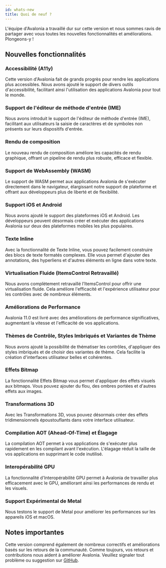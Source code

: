 ```yaml
---
id: whats-new
title: Quoi de neuf ?
---
```


L'équipe d'Avalonia a travaillé dur sur cette version et nous sommes ravis de partager avec vous toutes les nouvelles fonctionnalités et améliorations. Plongeons-y !

## Nouvelles fonctionnalités

### Accessibilité (A11y)
Cette version d'Avalonia fait de grands progrès pour rendre les applications plus accessibles. Nous avons ajouté le support de divers outils d'accessibilité, facilitant ainsi l'utilisation des applications Avalonia pour tout le monde.

### Support de l'éditeur de méthode d'entrée (IME)
Nous avons introduit le support de l'éditeur de méthode d'entrée (IME), facilitant aux utilisateurs la saisie de caractères et de symboles non présents sur leurs dispositifs d'entrée.

### Rendu de composition
Le nouveau rendu de composition améliore les capacités de rendu graphique, offrant un pipeline de rendu plus robuste, efficace et flexible.

### Support de WebAssembly (WASM)
Le support de WASM permet aux applications Avalonia de s'exécuter directement dans le navigateur, élargissant notre support de plateforme et offrant aux développeurs plus de liberté et de flexibilité.

### Support iOS et Android
Nous avons ajouté le support des plateformes iOS et Android. Les développeurs peuvent désormais créer et exécuter des applications Avalonia sur deux des plateformes mobiles les plus populaires.

### Texte Inline
Avec la fonctionnalité de Texte Inline, vous pouvez facilement construire des blocs de texte formatés complexes. Elle vous permet d'ajouter des annotations, des hyperliens et d'autres éléments en ligne dans votre texte.

### Virtualisation Fluide (ItemsControl Retravaillé)
Nous avons complètement retravaillé l'ItemsControl pour offrir une virtualisation fluide. Cela améliore l'efficacité et l'expérience utilisateur pour les contrôles avec de nombreux éléments.

### Améliorations de Performance
Avalonia 11.0 est livré avec des améliorations de performance significatives, augmentant la vitesse et l'efficacité de vos applications.

### Thèmes de Contrôle, Styles Imbriqués et Variantes de Thème
Nous avons ajouté la possibilité de thématiser les contrôles, d'appliquer des styles imbriqués et de choisir des variantes de thème. Cela facilite la création d'interfaces utilisateur belles et cohérentes.

### Effets Bitmap
La fonctionnalité Effets Bitmap vous permet d'appliquer des effets visuels aux bitmaps. Vous pouvez ajouter du flou, des ombres portées et d'autres effets aux images.

### Transformations 3D
Avec les Transformations 3D, vous pouvez désormais créer des effets tridimensionnels époustouflants dans votre interface utilisateur.

### Compilation AOT (Ahead-Of-Time) et Élagage
La compilation AOT permet à vos applications de s'exécuter plus rapidement en les compilant avant l'exécution. L'élagage réduit la taille de vos applications en supprimant le code inutilisé.

### Interopérabilité GPU
La fonctionnalité d'Interopérabilité GPU permet à Avalonia de travailler plus efficacement avec le GPU, améliorant ainsi les performances de rendu et les visuels.

### Support Expérimental de Metal
Nous testons le support de Metal pour améliorer les performances sur les appareils iOS et macOS.

## Notes importantes
Cette version comprend également de nombreux correctifs et améliorations basés sur les retours de la communauté. Comme toujours, vos retours et contributions nous aident à améliorer Avalonia. Veuillez signaler tout problème ou suggestion sur [GitHub](https://www.github.com/avaloniaui/avalonia).